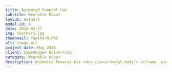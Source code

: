```yaml
---
title: Animated Funeral Hat
subtitle: Wearable Robot
layout: default
modal-id: 9
date: 2016-05-27
img: feather1.jpg
thumbnail: feather9.PNG
alt: image-alt
project-date: May 2016
client: Copenhagen University
category: Wearable Robot
description: Animated Funeral Hat <div class="modal-body"> <iframe  width="700" height="550" src="https://www.youtube.com/embed/V83Chrk1Ps4" frameborder="0" allow="autoplay; encrypted-media" allowfullscreen  class="s1 - s12"></iframe> </div> <br> <br ><embed src="img/Wearable.pdf" type="application/pdf" width="900px" height="700px  >  </embed>
---
```

